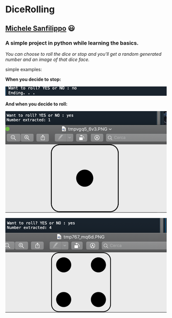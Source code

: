 # DiceRolling
## [Michele Sanfilippo](https://github.com/michelesanfilippo) :smiley:

### A simple project in python while learning the basics.


*You can choose to roll the dice or stop and you'll get a random generated number and an image of that dice face.*

simple examples:


**When you decide to stop:**

![stop](https://github.com/michelesanfilippo/DiceRolling/blob/master/screens/noimg.png)

**And when you decide to roll:**

![dice1](https://github.com/michelesanfilippo/DiceRolling/blob/master/screens/extract1.png)

![dice4](https://github.com/michelesanfilippo/DiceRolling/blob/master/screens/extract4.png)

